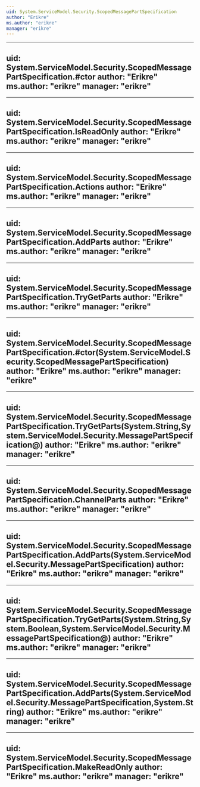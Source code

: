 ```yaml
---
uid: System.ServiceModel.Security.ScopedMessagePartSpecification
author: "Erikre"
ms.author: "erikre"
manager: "erikre"
---
```


---
uid: System.ServiceModel.Security.ScopedMessagePartSpecification.#ctor
author: "Erikre"
ms.author: "erikre"
manager: "erikre"
---

---
uid: System.ServiceModel.Security.ScopedMessagePartSpecification.IsReadOnly
author: "Erikre"
ms.author: "erikre"
manager: "erikre"
---

---
uid: System.ServiceModel.Security.ScopedMessagePartSpecification.Actions
author: "Erikre"
ms.author: "erikre"
manager: "erikre"
---

---
uid: System.ServiceModel.Security.ScopedMessagePartSpecification.AddParts
author: "Erikre"
ms.author: "erikre"
manager: "erikre"
---

---
uid: System.ServiceModel.Security.ScopedMessagePartSpecification.TryGetParts
author: "Erikre"
ms.author: "erikre"
manager: "erikre"
---

---
uid: System.ServiceModel.Security.ScopedMessagePartSpecification.#ctor(System.ServiceModel.Security.ScopedMessagePartSpecification)
author: "Erikre"
ms.author: "erikre"
manager: "erikre"
---

---
uid: System.ServiceModel.Security.ScopedMessagePartSpecification.TryGetParts(System.String,System.ServiceModel.Security.MessagePartSpecification@)
author: "Erikre"
ms.author: "erikre"
manager: "erikre"
---

---
uid: System.ServiceModel.Security.ScopedMessagePartSpecification.ChannelParts
author: "Erikre"
ms.author: "erikre"
manager: "erikre"
---

---
uid: System.ServiceModel.Security.ScopedMessagePartSpecification.AddParts(System.ServiceModel.Security.MessagePartSpecification)
author: "Erikre"
ms.author: "erikre"
manager: "erikre"
---

---
uid: System.ServiceModel.Security.ScopedMessagePartSpecification.TryGetParts(System.String,System.Boolean,System.ServiceModel.Security.MessagePartSpecification@)
author: "Erikre"
ms.author: "erikre"
manager: "erikre"
---

---
uid: System.ServiceModel.Security.ScopedMessagePartSpecification.AddParts(System.ServiceModel.Security.MessagePartSpecification,System.String)
author: "Erikre"
ms.author: "erikre"
manager: "erikre"
---

---
uid: System.ServiceModel.Security.ScopedMessagePartSpecification.MakeReadOnly
author: "Erikre"
ms.author: "erikre"
manager: "erikre"
---
